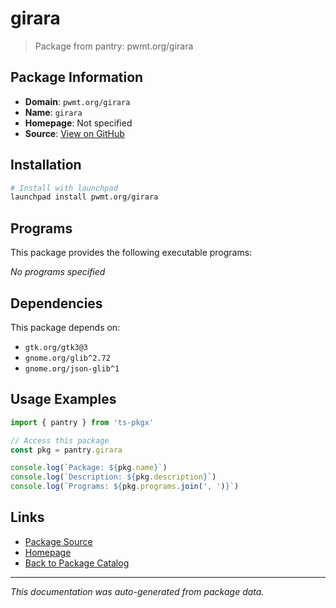 # girara

> Package from pantry: pwmt.org/girara

## Package Information

- **Domain**: `pwmt.org/girara`
- **Name**: `girara`
- **Homepage**: Not specified
- **Source**: [View on GitHub](https://github.com/pkgxdev/pantry/tree/main/projects/pwmt.org/girara/package.yml)

## Installation

```bash
# Install with launchpad
launchpad install pwmt.org/girara
```

## Programs

This package provides the following executable programs:

*No programs specified*

## Dependencies

This package depends on:

- `gtk.org/gtk3@3`
- `gnome.org/glib^2.72`
- `gnome.org/json-glib^1`

## Usage Examples

```typescript
import { pantry } from 'ts-pkgx'

// Access this package
const pkg = pantry.girara

console.log(`Package: ${pkg.name}`)
console.log(`Description: ${pkg.description}`)
console.log(`Programs: ${pkg.programs.join(', ')}`)
```

## Links

- [Package Source](https://github.com/pkgxdev/pantry/tree/main/projects/pwmt.org/girara/package.yml)
- [Homepage](#)
- [Back to Package Catalog](../../../package-catalog.md)

---

*This documentation was auto-generated from package data.*
